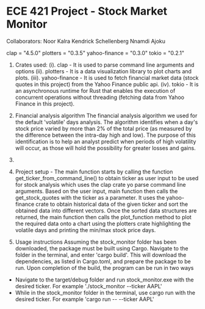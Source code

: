 # ECE 421 Project - Stock Market Monitor

Collaborators:
Noor Kalra
Kendrick Schellenberg
Nnamdi Ajoku


clap = "4.5.0"
plotters = "0.3.5"
yahoo-finance = "0.3.0"
tokio = "0.2.1"

1. Crates used:
   (i). clap - It is used to parse command line arguments and options
   (ii). plotters - It is a data visualization library to plot charts and plots.
   (iii). yahoo-finance - It is used to fetch financial market data (stock quotes in this project) from the Yahoo Finance public api.
   (iv). tokio - It is an asynchronous runtime for Rust that enables the execution of concurrent operations without threading (fetching data from Yahoo Finance in this project).

2. Financial analysis algorithm
The financial analysis algorithm we used for the default 'volatile' days analysis. The algorithm identifies when a day's stock price varied by more than 2% of the total price (as measured by the difference between the intra-day high and low). The purpose of this identification is to help an analyst predict when periods of high volatility will occur, as those will hold the possibility for greater losses and gains.

3. <charting setup>

4. Project setup - The main function starts by calling the function get_ticker_from_command_line() to obtain ticker as user input to be used for stock analysis which uses the clap crate yo parse command line arguments.
Based on the user input, main function then calls the get_stock_quotes with the ticker as a parameter. It uses the yahoo-finance crate to obtain historical data of the given ticker and sort the obtained data into different vectors.
Once the sorted data structures are returned, the main function then calls the plot_function method to plot the required data onto a chart using the plotters crate highlighting the volatile days and printing the min/max stock price days.  

5. Usage instructions
Assuming the stock_monitor folder has been downloaded, the package must be built using Cargo. Navigate to the folder in the terminal, and enter 'cargo build'. This will download the dependencies, as listed in Cargo.toml, and prepare the package to be run. Upon completion of the build, the program can be run in two ways
- Navigate to the target/debug folder and run stock_monitor.exe with the desired ticker. For example './stock_monitor --ticker AAPL'
- While in the stock_monitor folder in the terminal, use cargo run with the desired ticker. For example 'cargo run -- --ticker AAPL'
